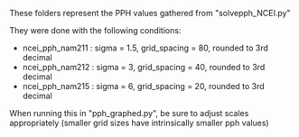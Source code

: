 These folders represent the PPH values gathered from "solvepph_NCEI.py" 

They were done with the following conditions: 
- ncei_pph_nam211 : sigma = 1.5, grid_spacing = 80, rounded to 3rd decimal
- ncei_pph_nam212 : sigma = 3, grid_spacing = 40, rounded to 3rd decimal
- ncei_pph_nam215 : sigma = 6, grid_spacing = 20, rounded to 3rd decimal

When running this in "pph_graphed.py", be sure to adjust scales appropriately (smaller grid sizes have intrinsically smaller pph values) 
